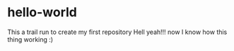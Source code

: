 # hello-world
This a trail run to create my first repository
Hell yeah!!! now I know how this thing working
:)

